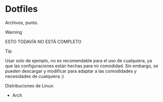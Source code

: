 # Dotfiles
Archivos, punto.

> [!WARNING]
> ESTO TODAVÍA NO ESTÁ COMPLETO

> [!TIP]
> Usar solo de ejemplo, no es recomendable para el uso de cualquiera, ya que las configuraciones están hechas para mi comodidad. Sin embargo, se pueden descargar y modificar para adaptar a las comodidades y necesidades de cualquiera :)

Distribuciones de Linux:
- Arch

